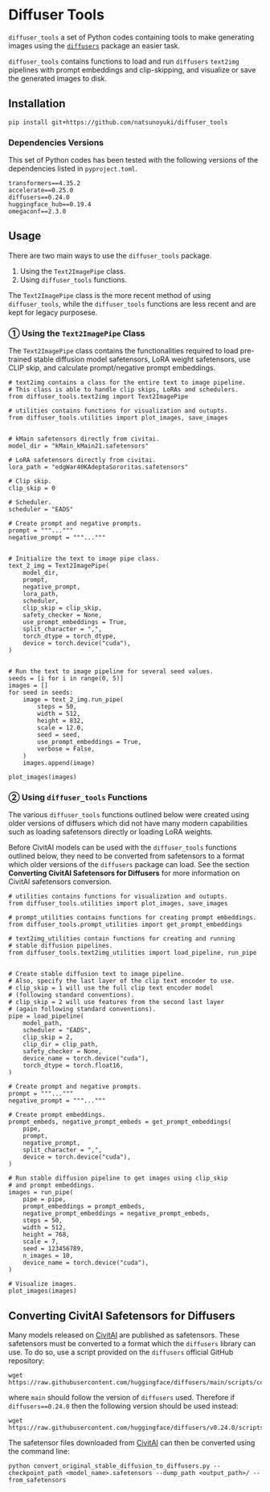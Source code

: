 # Diffuser Tools 
`diffuser_tools` a set of Python codes containing tools to make generating images using the <a href = "https://github.com/huggingface/diffusers">`diffusers`</a> package an easier task.

`diffuser_tools` contains functions to load and run `diffusers` `text2img` pipelines with prompt embeddings and clip-skipping, and visualize or save the generated images to disk. 

## Installation
```
pip install git+https://github.com/natsunoyuki/diffuser_tools
```

### Dependencies Versions
This set of Python codes has been tested with the following versions of the dependencies listed in `pyproject.toml`.
```
transformers==4.35.2
accelerate==0.25.0
diffusers==0.24.0
huggingface_hub==0.19.4
omegaconf==2.3.0
```

## Usage 
There are two main ways to use the `diffuser_tools` package.
1. Using the `Text2ImagePipe` class.
2. Using `diffuser_tools` functions.

The `Text2ImagePipe` class is the more recent method of using `diffuser_tools`, while the `diffuser_tools` functions are less recent and are kept for legacy purposese.

### ① Using the `Text2ImagePipe` Class
The `Text2ImagePipe` class contains the functionalities required to load pre-trained stable diffusion model safetensors, LoRA weight safetensors, use CLIP skip, and calculate prompt/negative prompt embeddings.

```
# text2img contains a class for the entire text to image pipeline.
# This class is able to handle clip skips, LoRAs and schedulers.
from diffuser_tools.text2img import Text2ImagePipe

# utilities contains functions for visualization and outupts.
from diffuser_tools.utilities import plot_images, save_images


# kMain safetensors directly from civitai.
model_dir = "kMain_kMain21.safetensors"

# LoRA safetensors directly from civitai.
lora_path = "edgWar40KAdeptaSororitas.safetensors"

# Clip skip.
clip_skip = 0

# Scheduler. 
scheduler = "EADS"

# Create prompt and negative prompts.
prompt = """..."""
negative_prompt = """..."""


# Initialize the text to image pipe class.
text_2_img = Text2ImagePipe(
    model_dir,
    prompt,
    negative_prompt,
    lora_path,
    scheduler,
    clip_skip = clip_skip,
    safety_checker = None,
    use_prompt_embeddings = True,
    split_character = ",",
    torch_dtype = torch_dtype,
    device = torch.device("cuda"),
)


# Run the text to image pipeline for several seed values.
seeds = [i for i in range(0, 5)]
images = []
for seed in seeds:
    image = text_2_img.run_pipe(
        steps = 50,
        width = 512,
        height = 832,
        scale = 12.0,
        seed = seed,
        use_prompt_embeddings = True,
        verbose = False,
    )
    images.append(image)

plot_images(images)
```

### ② Using `diffuser_tools` Functions
The various `diffuser_tools` functions outlined below were created using older versions of diffusers which did not have many modern capabilities such as loading safetensors directly or loading LoRA weights.

Before CivitAI models can be used with the `diffuser_tools` functions outlined below, they need to be converted from safetensors to a format which older versions of the `diffusers` package can load. See the section <b>Converting CivitAI Safetensors for Diffusers</b> for more information on CivitAI safetensors conversion.

```
# utilities contains functions for visualization and outupts.
from diffuser_tools.utilities import plot_images, save_images

# prompt_utilities contains functions for creating prompt embeddings.
from diffuser_tools.prompt_utilities import get_prompt_embeddings

# text2img_utilities contain functions for creating and running 
# stable diffusion pipelines.
from diffuser_tools.text2img_utilities import load_pipeline, run_pipe


# Create stable diffusion text to image pipeline.
# Also, specify the last layer of the clip text encoder to use.
# clip_skip = 1 will use the full clip text encoder model
# (following standard conventions).
# clip_skip = 2 will use features from the second last layer
# (again following standard conventions).
pipe = load_pipeline(
    model_path,
    scheduler = "EADS",
    clip_skip = 2,
    clip_dir = clip_path,
    safety_checker = None,
    device_name = torch.device("cuda"),
    torch_dtype = torch.float16,
)

# Create prompt and negative prompts.
prompt = """..."""
negative_prompt = """..."""

# Create prompt embeddings.
prompt_embeds, negative_prompt_embeds = get_prompt_embeddings(
    pipe,
    prompt,
    negative_prompt,
    split_character = ",",
    device = torch.device("cuda"),
)

# Run stable diffusion pipeline to get images using clip_skip 
# and prompt embeddings.
images = run_pipe(
    pipe = pipe,
    prompt_embeddings = prompt_embeds,
    negative_prompt_embeddings = negative_prompt_embeds,
    steps = 50,
    width = 512,
    height = 768,
    scale = 7,
    seed = 123456789,
    n_images = 10,
    device_name = torch.device("cuda"),
)

# Visualize images.
plot_images(images)
```

## Converting CivitAI Safetensors for Diffusers
Many models released on <a href = "https://civitai.com">CivitAI</a> are published as safetensors. These safetensors must be converted to a format which the `diffusers` library can use. To do so, use a script provided on the `diffusers` official GitHub repository:
```
wget https://raw.githubusercontent.com/huggingface/diffusers/main/scripts/convert_original_stable_diffusion_to_diffusers.py
```
where `main` should follow the version of `diffusers` used. Therefore if `diffusers==0.24.0` then the following version should be used instead:
```
wget https://raw.githubusercontent.com/huggingface/diffusers/v0.24.0/scripts/convert_original_stable_diffusion_to_diffusers.py
```
The safetensor files downloaded from <a href = "https://civitai.com">CivitAI</a> can then be converted using the command line:
```
python convert_original_stable_diffusion_to_diffusers.py --checkpoint_path <model_name>.safetensors --dump_path <output_path>/ --from_safetensors
```
